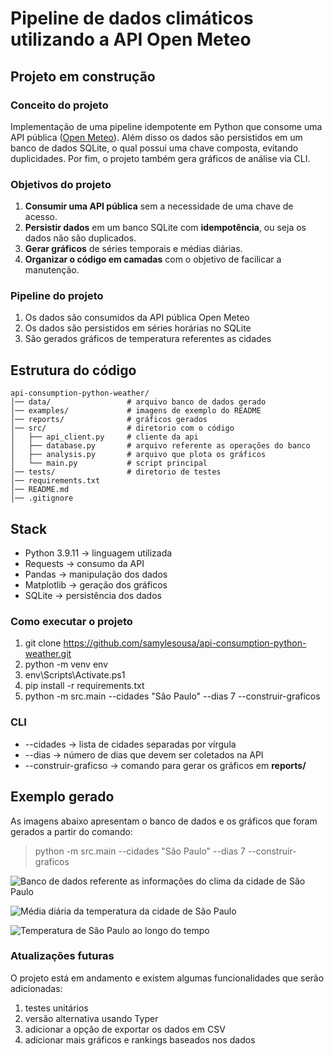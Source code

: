 # Pipeline de dados climáticos utilizando a API Open Meteo
## Projeto em construção


### Conceito do projeto
Implementação de uma pipeline idempotente em Python que consome uma API pública ([Open Meteo](https://open-meteo.com/)). Além disso os dados são persistidos em um banco de dados SQLite, o qual possui uma chave composta, evitando duplicidades. Por fim, o projeto também gera gráficos de análise via CLI.

### Objetivos do projeto
1. **Consumir uma API pública** sem a necessidade de uma chave de acesso.
2. **Persistir dados** em um banco SQLite com **idempotência**, ou seja os dados não são duplicados.
3. **Gerar gráficos** de séries temporais e médias diárias.
4. **Organizar o código em camadas** com o objetivo de facilicar a manutenção.


### Pipeline do projeto
1) Os dados são consumidos da API pública Open Meteo 
2) Os dados são persistidos em séries horárias no SQLite
3) São gerados gráficos de temperatura referentes as cidades


## Estrutura do código
```
api-consumption-python-weather/
│── data/                 # arquivo banco de dados gerado
│── examples/             # imagens de exemplo do README
│── reports/              # gráficos gerados
│── src/                  # diretorio com o código
│   ├── api_client.py     # cliente da api
│   ├── database.py       # arquivo referente as operações do banco
│   ├── analysis.py       # arquivo que plota os gráficos
│   └── main.py           # script principal
│── tests/                # diretorio de testes
│── requirements.txt
│── README.md
│── .gitignore
```


## Stack
* Python 3.9.11 -> linguagem utilizada
* Requests -> consumo da API
* Pandas -> manipulação dos dados
* Matplotlib -> geração dos gráficos
* SQLite -> persistência dos dados



### Como executar o projeto
1. git clone https://github.com/samylesousa/api-consumption-python-weather.git
2. python -m venv env
3. env\Scripts\Activate.ps1
4. pip install -r requirements.txt
5. python -m src.main --cidades "São Paulo" --dias 7 --construir-graficos


### CLI
* --cidades -> lista de cidades separadas por vírgula
* --dias -> número de dias que devem ser coletados na API
* --construir-graficso -> comando para gerar os gráficos em **reports/**

## Exemplo gerado
As imagens abaixo apresentam o banco de dados e os gráficos que foram gerados a partir do comando:

>python -m src.main --cidades "São Paulo" --dias 7 --construir-graficos


![Banco de dados referente as informações do clima da cidade de São Paulo](examples/banco_dados_são_paulo.png)

![Média diária da temperatura da cidade de São Paulo](examples\temperatura_diaria_são-paulo.png)

![Temperatura de São Paulo ao longo do tempo](examples\temperatura_por_tempo_são-paulo.png)

### Atualizações futuras
O projeto está em andamento e existem algumas funcionalidades que serão adicionadas:
1. testes unitários
2. versão alternativa usando Typer
3. adicionar a opção de exportar os dados em CSV
4. adicionar mais gráficos e rankings baseados nos dados